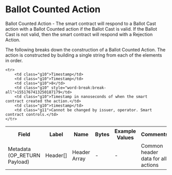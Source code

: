 
# Ballot Counted Action

Ballot Counted Action -  The smart contract will respond to a Ballot Cast action with a Ballot Counted action if the Ballot Cast is valid.  If the Ballot Cast is not valid, then the smart contract will respond with a Rejection Action.

The following breaks down the construction of a Ballot Counted Action. The action is constructed by building a single string from each of the elements in order.

<table class="waffle">
	<tr style='height:19px;'>
		<th style="width:6%" class="s0">Field</th>
		<th style="width:9%" class="s1">Label</th>
		<th style="width:9%" class="s1">Name</th>
		<th style="width:2%" class="s1">Bytes</th>
		<th style="width:29%" class="s1">Example Values</th>
		<th style="width:26%" class="s1">Comments</th>
		<th style="width:5%" class="s1">Data Type</th>
		<th style="width:14%" class="s2">Amendment Restrictions</th>
	</tr>
	<tr>
		<td class="s5" rowspan="100">Metadata (OP_RETURN Payload)</td>
		<td class="g6">Header[]</td>
		<td class="g6">Header Array</td>
		<td class="g6">-</td>
		<td class="g6">-</td>
		<td class="g6">Common header data for all actions</td>
		<td class="g6">Header</td>
		<td class="g7"></td>
	</tr>

	<tr>
		<td class="g10">Timestamp</td>
		<td class="g10">Timestamp</td>
		<td class="g10">8</td>
		<td class="g10" style="word-break:break-all">1551767413250187179</td>
		<td class="g10">Timestamp in nanoseconds of when the smart contract created the action.</td>
		<td class="g10">timestamp</td>
		<td class="g11">Cannot be changed by issuer, operator. Smart contract controls.</td>
	</tr>

</table>
